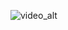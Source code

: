 ![video_alt]([https://github.com/Rohangambig/Brand-Page/blob/main/Screenshot_2025-02-09_20_32_06.png?raw=true](https://github.com/Rohangambig/NewsApp/blob/main/Demo_video.mp4))
